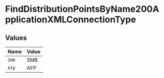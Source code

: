 # FindDistributionPointsByName200ApplicationXMLConnectionType


## Values

| Name  | Value |
| ----- | ----- |
| `Smb` | SMB   |
| `Afp` | AFP   |